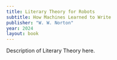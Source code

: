```yaml
---
title: Literary Theory for Robots
subtitle: How Machines Learned to Write
publisher: "W. W. Norton"
year: 2024
layout: book
---
```


Description of Literary Theory here.
